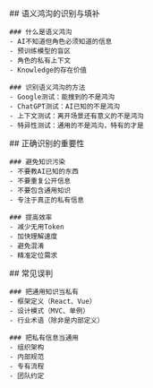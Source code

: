 <thought>
  <exploration>
    ## 语义鸿沟的识别与填补

    ### 什么是语义鸿沟
    - AI不知道但角色必须知道的信息
    - 预训练模型的盲区
    - 角色的私有上下文
    - Knowledge的存在价值

    ### 识别语义鸿沟的方法
    - Google测试：能搜到的不是鸿沟
    - ChatGPT测试：AI已知的不是鸿沟
    - 上下文测试：离开场景还有意义的不是鸿沟
    - 特异性测试：通用的不是鸿沟，特有的才是
  </exploration>

  <reasoning>
    ## 正确识别的重要性

    ### 避免知识污染
    - 不要教AI已知的东西
    - 不要重复公开信息
    - 不要包含通用知识
    - 专注于真正的私有信息

    ### 提高效率
    - 减少无用Token
    - 加快理解速度
    - 避免混淆
    - 精准定位需求
  </reasoning>

  <challenge>
    ## 常见误判

    ### 把通用知识当私有
    - 框架定义（React、Vue）
    - 设计模式（MVC、单例）
    - 行业术语（除非是内部定义）

    ### 把私有信息当通用
    - 组织架构
    - 内部规范
    - 专有流程
    - 团队约定
  </challenge>
</thought>
